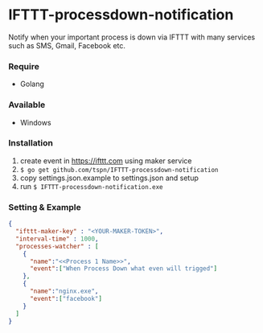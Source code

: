 # IFTTT-processdown-notification
Notify when your important process is down via IFTTT with many services such as SMS, Gmail, Facebook etc.
### Require
- Golang

### Available
- Windows

### Installation
1. create event in https://ifttt.com using maker service
2. `$ go get github.com/tspn/IFTTT-processdown-notification`
3. copy settings.json.example to settings.json and setup 
4. run `$ IFTTT-processdown-notification.exe`

### Setting & Example
````json
{
  "ifttt-maker-key" : "<YOUR-MAKER-TOKEN>",
  "interval-time" : 1000,
  "processes-watcher" : [
    {
      "name":"<<Process 1 Name>>",
      "event":["When Process Down what even will trigged"]
    },
    {
      "name":"nginx.exe",
      "event":["facebook"]
    }
  ]
}
````
